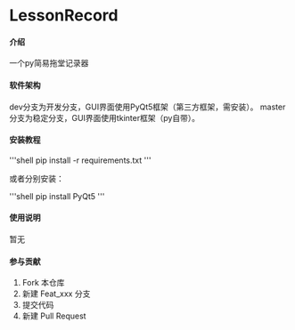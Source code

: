 # LessonRecord

#### 介绍
一个py简易拖堂记录器

#### 软件架构
dev分支为开发分支，GUI界面使用PyQt5框架（第三方框架，需安装）。
master分支为稳定分支，GUI界面使用tkinter框架（py自带）。


#### 安装教程

'''shell
pip install -r requirements.txt
'''

或者分别安装：

'''shell
pip install PyQt5
'''


#### 使用说明

暂无

#### 参与贡献

1.  Fork 本仓库
2.  新建 Feat_xxx 分支
3.  提交代码
4.  新建 Pull Request
